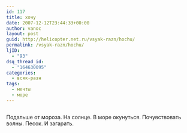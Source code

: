 ```yaml
---
id: 117
title: хочу
date: 2007-12-12T23:44:33+00:00
author: vanoc
layout: post
guid: http://helicopter.net.ru/vsyak-razn/hochu/
permalink: /vsyak-razn/hochu/
ljID:
  - "93"
dsq_thread_id:
  - "164630095"
categories:
  - всяк-разн
tags:
  - мечты
  - море
---
```

<img src="http://farm4.static.flickr.com/3135/2291637640_165f0e5f40_o.jpg" border="0" alt="" />

Подальше от мороза. На солнце. В море окунуться. Почувствовать волны. Песок. И загарать.